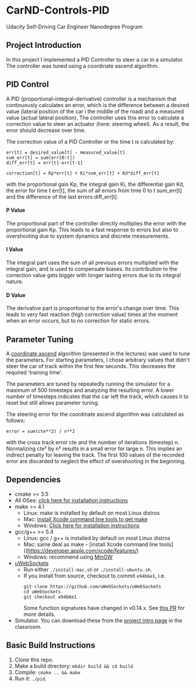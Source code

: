 # CarND-Controls-PID
Udacity Self-Driving Car Engineer Nanodegree Program

## Project Introduction

In this project I implemented a PID Controller to steer a car in a simulator. The controller was tuned using a 
coordinate ascend algorithm.

## PID Control

A PID (proportional–integral–derivative) controller is a mechanism that continuously calculates
an error, which is the difference between a desired value (lateral position of the car i the middle of the road) and a 
measured value (actual lateral position). The controller uses this error to
calculate a correction value to steer an actuator (here: steering wheel). As a result, the error should decrease over time.

The correction value of a PID Controller or the time t is calculated by:

```
err[t] = desired_value[t] - measured_value[t]
sum_err[t] = sum(err[0:t])
diff_err[t] = err[t]-err[t-1]

correction[t] = Kp*err[t] + Ki*sum_err[t] + Kd*diff_err[t]
```

with the proportional gain Kp, the integral gain Ki, the differential gain Kd, the error for time t err[t],
the sum of all errors from time 0 to t sum_err[t] and the difference of the last errors diff_err[t].

#### P Value
The proportional part of the controller directly multiplies the error with the proportional gain Kp.
This leads to a fast response to errors but also to overshooting due to system dynamics and discrete measurements.
 

#### I Value
The integral part uses the sum of all previous errors multiplied with the integral gain, and is used to compensate biases.
Its contribution to the correction value gets bigger with longer lasting errors due to its integral nature.
 

#### D Value

The derivative part is proportional to the error's change over time. This leads to very fast reaction (high correction value) times at the moment 
when an error occurs, but to no correction for static errors.


## Parameter Tuning

A [coordinate ascend](https://en.wikipedia.org/wiki/Coordinate_descent) algorithm (presented in the lectures) was used to tune the parameters.
For starting parameters, I chose arbitrary values that didn't steer the car of track within the first few seconds. This decreases the 
 required 'training time'.
 
 The parameters are tuned by repeatedly running the simulator for a maximum of 500 timesteps 
 and analyzing the resulting error. A lower number of timesteps indicates that the car 
 left the track, which causes it to reset but still allows parameter tuning.
 
  
 The steering error for the coordinate ascend algorithm was calculated as follows:
 
``
error = sum(cte**2) / n**2
``

with the cross track error cte and the number of iterations (timestep) n.
Normalizing cte² by n² results in a small error for large n. This implies an indirect penalty 
for leaving the track.
The first 100 values of the recorded error are discarded to neglect the effect of overshooting in the beginning.


 
 



## Dependencies

* cmake >= 3.5
 * All OSes: [click here for installation instructions](https://cmake.org/install/)
* make >= 4.1
  * Linux: make is installed by default on most Linux distros
  * Mac: [install Xcode command line tools to get make](https://developer.apple.com/xcode/features/)
  * Windows: [Click here for installation instructions](http://gnuwin32.sourceforge.net/packages/make.htm)
* gcc/g++ >= 5.4
  * Linux: gcc / g++ is installed by default on most Linux distros
  * Mac: same deal as make - [install Xcode command line tools]((https://developer.apple.com/xcode/features/)
  * Windows: recommend using [MinGW](http://www.mingw.org/)
* [uWebSockets](https://github.com/uWebSockets/uWebSockets)
  * Run either `./install-mac.sh` or `./install-ubuntu.sh`.
  * If you install from source, checkout to commit `e94b6e1`, i.e.
    ```
    git clone https://github.com/uWebSockets/uWebSockets 
    cd uWebSockets
    git checkout e94b6e1
    ```
    Some function signatures have changed in v0.14.x. See [this PR](https://github.com/udacity/CarND-MPC-Project/pull/3) for more details.
* Simulator. You can download these from the [project intro page](https://github.com/udacity/self-driving-car-sim/releases) in the classroom.

## Basic Build Instructions

1. Clone this repo.
2. Make a build directory: `mkdir build && cd build`
3. Compile: `cmake .. && make`
4. Run it: `./pid`. 

